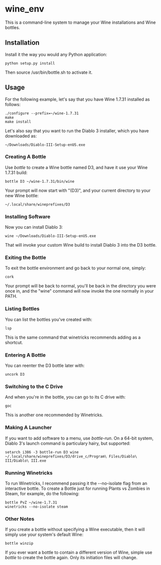 # wine_env

This is a command-line system to manage your Wine installations and Wine
bottles.

## Installation

Install it the way you would any Python application:

	python setup.py install

Then source /usr/bin/bottle.sh to activate it.

## Usage

For the following example, let's say that you have Wine 1.7.31 installed as
follows:

	./configure --prefix=~/wine-1.7.31
	make
	make install

Let's also say that you want to run the Diablo 3 installer, which you have
downloaded as:

	~/Downloads/Diablo-III-Setup-enUS.exe

### Creating A Bottle

Use *bottle* to create a Wine bottle named D3, and have it use your Wine 1.7.31
build:

	bottle D3 ~/wine-1.7.31/bin/wine

Your prompt will now start with "(D3)", and your current directory to your new
Wine bottle:

	~/.local/share/wineprefixes/D3

### Installing Software

Now you can install Diablo 3:

	wine ~/Downloads/Diablo-III-Setup-enUS.exe

That will invoke your custom Wine build to install Diablo 3 into the D3 bottle.

### Exiting the Bottle

To exit the bottle environment and go back to your normal one, simply:

	cork

Your prompt will be back to normal, you'll be back in the directory you were
once in, and the "wine" command will now invoke the one normally in your PATH.

### Listing Bottles

You can list the bottles you've created with:

	lsp

This is the same command that winetricks recommends adding as a shortcut.

### Entering A Bottle

You can reenter the D3 bottle later with:

	uncork D3

### Switching to the C Drive

And when you're in the bottle, you can go to its C drive with:

	goc

This is another one recommended by Winetricks.

### Making A Launcher

If you want to add software to a menu, use *bottle-run*. On a 64-bit system,
Diablo 3's launch command is particulary hairy, but supported:

	setarch i386 -3 bottle-run D3 wine ~/.local/share/wineprefixes/D3/drive_c/Program\ Files/Diablo\ III/Diablo\ III.exe

### Running Winetricks

To run Winetricks, I recommend passing it the --no-isolate flag from an
interactive bottle. To create a Bottle just for running Plants vs Zombies in
Steam, for example, do the following:

	bottle PvZ ~/wine-1.7.31
	winetricks --no-isolate steam

### Other Notes

If you create a bottle without specifying a Wine executable, then it will
simply use your system's default Wine:

	bottle winzip

If you ever want a bottle to contain a different version of Wine, simple use
*bottle* to create the bottle again. Only its initiation files will change.
